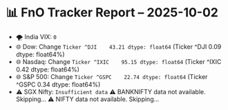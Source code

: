# 📊 FnO Tracker Report – 2025-10-02
- 🌪️ India VIX: `0`
- 🌐 Dow: Change `Ticker
^DJI    43.21
dtype: float64` (Ticker
^DJI    0.09
dtype: float64%)
- 🌐 Nasdaq: Change `Ticker
^IXIC    95.15
dtype: float64` (Ticker
^IXIC    0.42
dtype: float64%)
- 🌐 S&P 500: Change `Ticker
^GSPC    22.74
dtype: float64` (Ticker
^GSPC    0.34
dtype: float64%)
- ⚠️ SGX Nifty: `Insufficient data`
⚠️ BANKNIFTY data not available. Skipping...
⚠️ NIFTY data not available. Skipping...